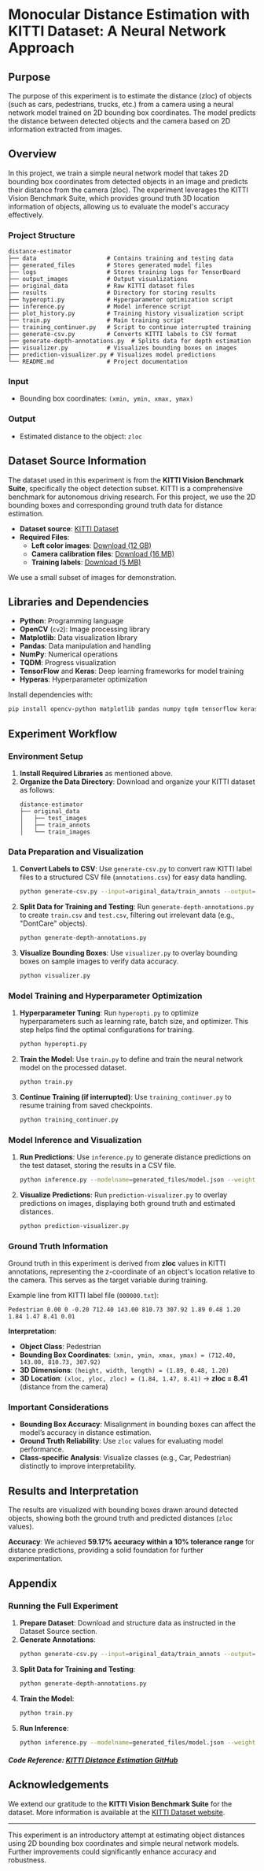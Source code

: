 
# Monocular Distance Estimation with KITTI Dataset: A Neural Network Approach

## Purpose
The purpose of this experiment is to estimate the distance (zloc) of objects (such as cars, pedestrians, trucks, etc.) from a camera using a neural network model trained on 2D bounding box coordinates. The model predicts the distance between detected objects and the camera based on 2D information extracted from images.

## Overview
In this project, we train a simple neural network model that takes 2D bounding box coordinates from detected objects in an image and predicts their distance from the camera (zloc). The experiment leverages the KITTI Vision Benchmark Suite, which provides ground truth 3D location information of objects, allowing us to evaluate the model's accuracy effectively.

### Project Structure
```
distance-estimator
├── data                    # Contains training and testing data
├── generated_files         # Stores generated model files
├── logs                    # Stores training logs for TensorBoard
├── output_images           # Output visualizations
├── original_data           # Raw KITTI dataset files
├── results                 # Directory for storing results
├── hyperopti.py            # Hyperparameter optimization script
├── inference.py            # Model inference script
├── plot_history.py         # Training history visualization script
├── train.py                # Main training script
├── training_continuer.py   # Script to continue interrupted training
├── generate-csv.py         # Converts KITTI labels to CSV format
├── generate-depth-annotations.py  # Splits data for depth estimation
├── visualizer.py           # Visualizes bounding boxes on images
├── prediction-visualizer.py # Visualizes model predictions
└── README.md               # Project documentation
```

### Input
- Bounding box coordinates: `(xmin, ymin, xmax, ymax)`

### Output
- Estimated distance to the object: `zloc`

## Dataset Source Information
The dataset used in this experiment is from the **KITTI Vision Benchmark Suite**, specifically the object detection subset. KITTI is a comprehensive benchmark for autonomous driving research. For this project, we use the 2D bounding boxes and corresponding ground truth data for distance estimation.

- **Dataset source**: [KITTI Dataset](https://www.cvlibs.net/datasets/kitti/eval_object.php?obj_benchmark=2d)
- **Required Files**:
  - **Left color images**: [Download (12 GB)](https://s3.eu-central-1.amazonaws.com/avg-kitti/data_object_image_2.zip)
  - **Camera calibration files**: [Download (16 MB)](https://s3.eu-central-1.amazonaws.com/avg-kitti/data_object_calib.zip)
  - **Training labels**: [Download (5 MB)](https://s3.eu-central-1.amazonaws.com/avg-kitti/data_object_label_2.zip)

We use a small subset of images for demonstration.

## Libraries and Dependencies
- **Python**: Programming language
- **OpenCV** (`cv2`): Image processing library
- **Matplotlib**: Data visualization library
- **Pandas**: Data manipulation and handling
- **NumPy**: Numerical operations
- **TQDM**: Progress visualization
- **TensorFlow** and **Keras**: Deep learning frameworks for model training
- **Hyperas**: Hyperparameter optimization

Install dependencies with:
```bash
pip install opencv-python matplotlib pandas numpy tqdm tensorflow keras hyperas
```

## Experiment Workflow

### Environment Setup
1. **Install Required Libraries** as mentioned above.
2. **Organize the Data Directory**:
   Download and organize your KITTI dataset as follows:
   ```
   distance-estimator
   ├── original_data
   │   ├── test_images
   │   ├── train_annots
   │   └── train_images
   ```

### Data Preparation and Visualization

1. **Convert Labels to CSV**:
   Use `generate-csv.py` to convert raw KITTI label files to a structured CSV file (`annotations.csv`) for easy data handling.
   ```bash
   python generate-csv.py --input=original_data/train_annots --output=annotations.csv
   ```

2. **Split Data for Training and Testing**:
   Run `generate-depth-annotations.py` to create `train.csv` and `test.csv`, filtering out irrelevant data (e.g., "DontCare" objects).
   ```bash
   python generate-depth-annotations.py
   ```

3. **Visualize Bounding Boxes**:
   Use `visualizer.py` to overlay bounding boxes on sample images to verify data accuracy.
   ```bash
   python visualizer.py
   ```

### Model Training and Hyperparameter Optimization

1. **Hyperparameter Tuning**:
   Run `hyperopti.py` to optimize hyperparameters such as learning rate, batch size, and optimizer. This step helps find the optimal configurations for training.
   ```bash
   python hyperopti.py
   ```

2. **Train the Model**:
   Use `train.py` to define and train the neural network model on the processed dataset.
   ```bash
   python train.py
   ```

3. **Continue Training (if interrupted)**:
   Use `training_continuer.py` to resume training from saved checkpoints.
   ```bash
   python training_continuer.py
   ```

### Model Inference and Visualization

1. **Run Predictions**:
   Use `inference.py` to generate distance predictions on the test dataset, storing the results in a CSV file.
   ```bash
   python inference.py --modelname=generated_files/model.json --weights=generated_files/model.weights.h5
   ```

2. **Visualize Predictions**:
   Run `prediction-visualizer.py` to overlay predictions on images, displaying both ground truth and estimated distances.
   ```bash
   python prediction-visualizer.py
   ```

### Ground Truth Information

Ground truth in this experiment is derived from **zloc** values in KITTI annotations, representing the z-coordinate of an object's location relative to the camera. This serves as the target variable during training.

Example line from KITTI label file (`000000.txt`):
```
Pedestrian 0.00 0 -0.20 712.40 143.00 810.73 307.92 1.89 0.48 1.20 1.84 1.47 8.41 0.01
```

**Interpretation**:
- **Object Class**: Pedestrian
- **Bounding Box Coordinates**: `(xmin, ymin, xmax, ymax) = (712.40, 143.00, 810.73, 307.92)`
- **3D Dimensions**: `(height, width, length) = (1.89, 0.48, 1.20)`
- **3D Location**: `(xloc, yloc, zloc) = (1.84, 1.47, 8.41)` → **zloc = 8.41** (distance from the camera)

### Important Considerations
- **Bounding Box Accuracy**: Misalignment in bounding boxes can affect the model’s accuracy in distance estimation.
- **Ground Truth Reliability**: Use `zloc` values for evaluating model performance.
- **Class-specific Analysis**: Visualize classes (e.g., Car, Pedestrian) distinctly to improve interpretability.

## Results and Interpretation

The results are visualized with bounding boxes drawn around detected objects, showing both the ground truth and predicted distances (`zloc` values).

**Accuracy**: We achieved **59.17% accuracy within a 10% tolerance range** for distance predictions, providing a solid foundation for further experimentation.

## Appendix

### Running the Full Experiment

1. **Prepare Dataset**:
   Download and structure data as instructed in the Dataset Source section.
2. **Generate Annotations**:
   ```bash
   python generate-csv.py --input=original_data/train_annots --output=annotations.csv
   ```
3. **Split Data for Training and Testing**:
   ```bash
   python generate-depth-annotations.py
   ```
4. **Train the Model**:
   ```bash
   python train.py
   ```
5. **Run Inference**:
   ```bash
   python inference.py --modelname=generated_files/model.json --weights=generated_files/model.weights.h5
   ```

##### Code Reference: [KITTI Distance Estimation GitHub](https://github.com/harshilpatel312/KITTI-distance-estimation/tree/master)

## Acknowledgements

We extend our gratitude to the **KITTI Vision Benchmark Suite** for the dataset. More information is available at the [KITTI Dataset website](http://www.cvlibs.net/datasets/kitti/).

---

This experiment is an introductory attempt at estimating object distances using 2D bounding box coordinates and simple neural network models. Further improvements could significantly enhance accuracy and robustness.
